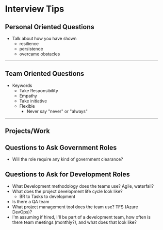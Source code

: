 # Interview Tips
## Personal Oriented Questions
- Talk about how you have shown 
	- resilience 
	- persistence
	- overcame obstacles
---

## Team Oriented Questions
- Keywords
	- Take Responsibility
	- Empathy
	- Take initiative
	- Flexible
		- Never say "never" or "always"
---

## Projects/Work

## Questions to Ask Government Roles
- Will the role require any kind of government clearance?

## Questions to Ask for Development Roles
- What Development methodology does the teams use? Agile, waterfall? 
- What does the project development life cycle look like?
	- BR to Tasks to development
- Is there a QA team
- What project management tool does the team use? TFS (Azure DevOps)?
- I'm assuming if hired, I'll be part of a development team, how often is there team meetings (monthly?), and what does that look like?
